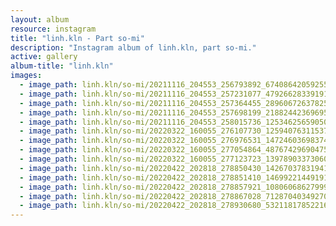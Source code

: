 ```yaml
---
layout: album
resource: instagram
title: "linh.kln - Part so-mi"
description: "Instagram album of linh.kln, part so-mi."
active: gallery
album-title: "linh.kln"
images:
  - image_path: linh.kln/so-mi/20211116_204553_256793892_6740864205925519_6659654656672296696_n.jpg
  - image_path: linh.kln/so-mi/20211116_204553_257231077_479266283391915_2976068482779445773_n.jpg
  - image_path: linh.kln/so-mi/20211116_204553_257364455_289606726378258_884143932487945609_n.jpg
  - image_path: linh.kln/so-mi/20211116_204553_257698199_218824423696955_7080087764547877452_n.jpg
  - image_path: linh.kln/so-mi/20211116_204553_258015736_125346256590508_5205188602423228798_n.jpg
  - image_path: linh.kln/so-mi/20220322_160055_276107730_125940763115372_674200228725278510_n.jpg
  - image_path: linh.kln/so-mi/20220322_160055_276976531_1472460369837403_7862387121649638694_n.jpg
  - image_path: linh.kln/so-mi/20220322_160055_277054864_4876742969047507_6303075835785032142_n.jpg
  - image_path: linh.kln/so-mi/20220322_160055_277123723_1397890337306064_3463691172952057874_n.jpg
  - image_path: linh.kln/so-mi/20220422_202818_278850430_142670378319413_587195889190191315_n.jpg
  - image_path: linh.kln/so-mi/20220422_202818_278851410_146992214491919_1940595673361605273_n.jpg
  - image_path: linh.kln/so-mi/20220422_202818_278857921_1080606862799920_5757203516311617056_n.jpg
  - image_path: linh.kln/so-mi/20220422_202818_278867028_712870403492708_8365214410216329313_n.jpg
  - image_path: linh.kln/so-mi/20220422_202818_278930680_532118178522161_8622351464400749902_n.jpg
---
```

